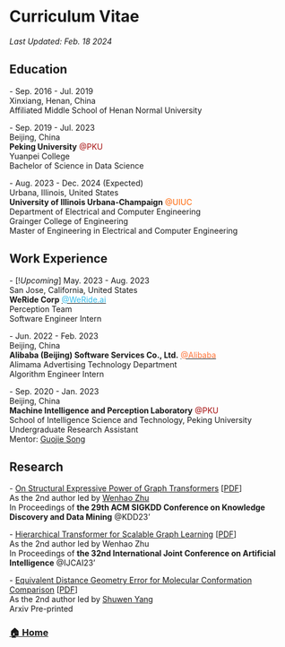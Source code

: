 # Curriculum Vitae

*Last Updated: Feb. 18 2024*

## Education
\- Sep. 2016 - Jul. 2019\
Xinxiang, Henan, China\
Affiliated Middle School of Henan Normal University

\- Sep. 2019 - Jul. 2023\
Beijing, China\
**Peking University** <span style="color:#a60f0f">@PKU</span>\
Yuanpei College\
Bachelor of Science in Data Science

\- Aug. 2023 - Dec. 2024 (Expected)\
Urbana, Illinois, United States\
**University of Illinois Urbana-Champaign** <span style="color:#ff6200">@UIUC</span>\
Department of Electrical and Computer Engineering\
Grainger College of Engineering\
Master of Engineering in Electrical and Computer Engineering


## Work Experience
\- [!*Upcoming*] May. 2023 - Aug. 2023\
San Jose, California, United States\
**WeRide Corp** [<span style="color:#31bceb">@WeRide.ai</span>](https://www.weride.ai/)\
Perception Team\
Software Engineer Intern

\- Jun. 2022 - Feb. 2023\
Beijing, China\
**Alibaba (Beijing) Software Services Co., Ltd.** [<span style="color:#ff7438">@Alibaba</span>](https://www.alibabagroup.com/en-US/)\
Alimama Advertising Technology Department\
Algorithm Engineer Intern

\- Sep. 2020 - Jan. 2023\
Beijing, China\
**Machine Intelligence and Perception Laboratory** <span style="color:#a60f0f">@PKU</span>\
School of Intelligence Science and Technology, Peking University\
Undergraduate Research Assistant\
Mentor: [Guojie Song](https://scholar.google.com.hk/citations?user=a832IIMAAAAJ&hl=en)

## Research
\- [On Structural Expressive Power of Graph Transformers](https://dl.acm.org/doi/10.1145/3580305.3599451) [[PDF](https://dl.acm.org/doi/pdf/10.1145/3580305.3599451)]\
As the 2nd author led by [Wenhao Zhu](https://scholar.google.com/citations?hl=en&user=ImQQVygAAAAJ)\
In Proceedings of **the 29th ACM SIGKDD Conference on Knowledge Discovery and Data Mining** @KDD23’

\- [Hierarchical Transformer for Scalable Graph Learning](https://www.ijcai.org/proceedings/2023/523) [[PDF](https://www.ijcai.org/proceedings/2023/0523.pdf)]\
As the 2nd author led by Wenhao Zhu\
In Proceedings of **the 32nd International Joint Conference on Artificial Intelligence** @IJCAI23’

\- [Equivalent Distance Geometry Error for Molecular Conformation Comparison](https://arxiv.org/abs/2201.08714) [[PDF](https://arxiv.org/pdf/2201.08714.pdf)]\
As the 2nd author led by [Shuwen Yang](https://scholar.google.com/citations?hl=en&user=mGpZECcAAAAJ)\
Arxiv Pre-printed


### [🏠 Home](./README.md)